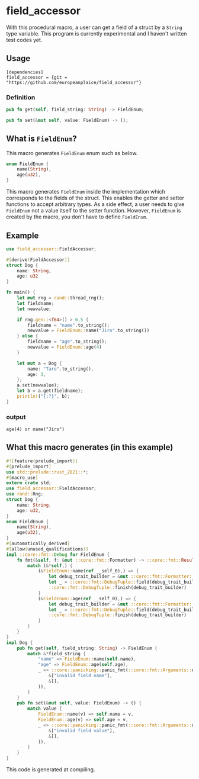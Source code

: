 # field_accessor

With this procedural macro, a user can get a field of a struct by a `String` type variable.
This program is currently experimental and I haven't written test codes yet.

## Usage

```
[dependencies]
field_accessor = {git = "https://github.com/europeanplaice/field_accessor"}
```

### Definition
```rust
pub fn get(self, field_string: String) -> FieldEnum;

pub fn set(&mut self, value: FieldEnum) -> ();
```
## What is `FieldEnum`?
This macro generates `FieldEnum` enum such as below.
```rust
enum FieldEnum {
    name(String),
    age(u32),
}
```
This macro generates `FieldEnum` inside the implementation which corresponds to the fields of the struct. This enables the getter and setter functions to accept arbitrary types. As a side effect, a user needs to give `FieldEnum` not a value itself to the setter function. However, `FieldEnum` is created by the macro, you don't have to define `FieldEnum`.
## Example
```rust
use field_accessor::FieldAccessor;

#[derive(FieldAccessor)]
struct Dog {
    name: String,
    age: u32
}

fn main() {
    let mut rng = rand::thread_rng();
    let fieldname;
    let newvalue;

    if rng.gen::<f64>() > 0.5 {
        fieldname = "name".to_string();
        newvalue = FieldEnum::name("Jiro".to_string())
    } else {
        fieldname = "age".to_string();
        newvalue = FieldEnum::age(4)
    }

    let mut a = Dog {
        name: "Taro".to_string(),
        age: 3,
    };
    a.set(newvalue);
    let b = a.get(fieldname);
    println!("{:?}", b);
}

```
### output
```
age(4) or name("Jiro")
```

## What this macro generates (in this example)
```rust
#![feature(prelude_import)]
#[prelude_import]
use std::prelude::rust_2021::*;
#[macro_use]
extern crate std;
use field_accessor::FieldAccessor;
use rand::Rng;
struct Dog {
    name: String,
    age: u32,
}
enum FieldEnum {
    name(String),
    age(u32),
}
#[automatically_derived]
#[allow(unused_qualifications)]
impl ::core::fmt::Debug for FieldEnum {
    fn fmt(&self, f: &mut ::core::fmt::Formatter) -> ::core::fmt::Result {
        match (&*self,) {
            (&FieldEnum::name(ref __self_0),) => {
                let debug_trait_builder = &mut ::core::fmt::Formatter::debug_tuple(f, "name");
                let _ = ::core::fmt::DebugTuple::field(debug_trait_builder, &&(*__self_0));
                ::core::fmt::DebugTuple::finish(debug_trait_builder)
            }
            (&FieldEnum::age(ref __self_0),) => {
                let debug_trait_builder = &mut ::core::fmt::Formatter::debug_tuple(f, "age");
                let _ = ::core::fmt::DebugTuple::field(debug_trait_builder, &&(*__self_0));
                ::core::fmt::DebugTuple::finish(debug_trait_builder)
            }
        }
    }
}
impl Dog {
    pub fn get(self, field_string: String) -> FieldEnum {
        match &*field_string {
            "name" => FieldEnum::name(self.name),
            "age" => FieldEnum::age(self.age),
            _ => ::core::panicking::panic_fmt(::core::fmt::Arguments::new_v1(
                &["invalid field name"],
                &[],
            )),
        }
    }
    pub fn set(&mut self, value: FieldEnum) -> () {
        match value {
            FieldEnum::name(v) => self.name = v,
            FieldEnum::age(v) => self.age = v,
            _ => ::core::panicking::panic_fmt(::core::fmt::Arguments::new_v1(
                &["invalid field value"],
                &[],
            )),
        }
    }
}
```

This code is generated at compiling.